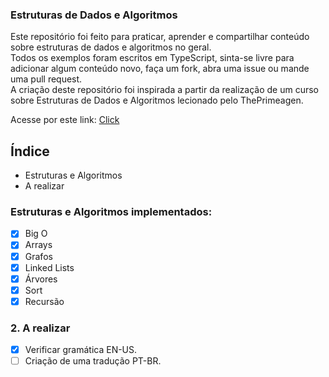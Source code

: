 ### Estruturas de Dados e Algoritmos

Este repositório foi feito para praticar, aprender e compartilhar conteúdo sobre estruturas de dados e algoritmos no geral. <br>
Todos os exemplos foram escritos em TypeScript, sinta-se livre para adicionar algum conteúdo novo, faça um fork, abra uma issue ou mande uma pull request. <br>
A criação deste repositório foi inspirada a partir da realização de um curso sobre Estruturas de Dados e Algoritmos lecionado pelo ThePrimeagen.

Acesse por este link: [Click](https://frontendmasters.com/courses/algorithms/)

## Índice

- Estruturas e Algoritmos
- A realizar

### Estruturas e Algoritmos implementados:

- [x] Big O
- [x] Arrays
- [x] Grafos
- [x] Linked Lists
- [x] Árvores
- [x] Sort
- [x] Recursão

### 2. A realizar

- [x] Verificar gramática EN-US.
- [ ] Criação de uma tradução PT-BR.
